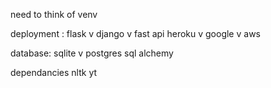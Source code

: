 
need to think of venv

deployment :
flask v django v fast api
heroku v google v aws

database:
sqlite v postgres
sql alchemy

dependancies
nltk 
yt 



